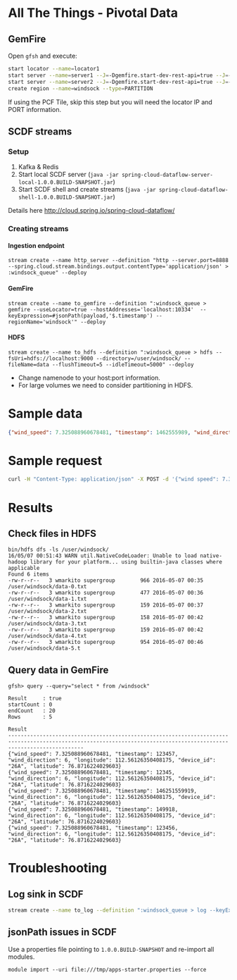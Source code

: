 # All The Things - Pivotal Data

## GemFire

Open `gfsh` and execute:

``` BASH
start locator --name=locator1
start server --name=server1 --J=-Dgemfire.start-dev-rest-api=true --J=-Dgemfire.http-service-port=8181 --server-port=0
start server --name=server2 --J=-Dgemfire.start-dev-rest-api=true --J=-Dgemfire.http-service-port=8282 --server-port=0
create region --name=windsock --type=PARTITION
```

If using the PCF Tile, skip this step but you will need the locator IP and PORT information.

## SCDF streams

### Setup

1. Kafka & Redis
1. Start local SCDF server
(`java -jar spring-cloud-dataflow-server-local-1.0.0.BUILD-SNAPSHOT.jar`)
1. Start SCDF shell and create streams (`java -jar spring-cloud-dataflow-shell-1.0.0.BUILD-SNAPSHOT.jar`)

Details here http://cloud.spring.io/spring-cloud-dataflow/

### Creating streams

#### Ingestion endpoint

```
stream create --name http_server --definition "http --server.port=8888 --spring.cloud.stream.bindings.output.contentType='application/json' > :windsock_queue" --deploy
```

#### GemFire

```
stream create --name to_gemfire --definition ":windsock_queue > gemfire --useLocator=true --hostAddresses='localhost:10334'  --keyExpression=#jsonPath(payload,'$.timestamp') --regionName='windsock'" --deploy
```

#### HDFS

```
stream create --name to_hdfs --definition ":windsock_queue > hdfs --fsUri=hdfs://localhost:9000 --directory=/user/windsock/ --fileName=data --flushTimeout=5 --idleTimeout=5000" --deploy
```

* Change namenode to your host:port information.
* For large volumes we need to consider partitioning in HDFS.  

# Sample data

``` JSON
{"wind_speed": 7.325088960678481, "timestamp": 1462555989, "wind_direction": 6, "longitude": 112.56126350408175, "device_id": "26A", "latitude": 76.8716224029603}'
```

# Sample request

``` BASH
curl -H "Content-Type: application/json" -X POST -d '{"wind speed": 7.325088960678481, "timestamp": 1462555989, "wind direction": 6, "longitude": 112.56126350408175, "device id": "26A", "latitude": 76.8716224029603}' http://localhost:8888
```

# Results

## Check files in HDFS 

```
bin/hdfs dfs -ls /user/windsock/
16/05/07 00:51:43 WARN util.NativeCodeLoader: Unable to load native-hadoop library for your platform... using builtin-java classes where applicable
Found 6 items
-rw-r--r--   3 wmarkito supergroup        966 2016-05-07 00:35 /user/windsock/data-0.txt
-rw-r--r--   3 wmarkito supergroup        477 2016-05-07 00:36 /user/windsock/data-1.txt
-rw-r--r--   3 wmarkito supergroup        159 2016-05-07 00:37 /user/windsock/data-2.txt
-rw-r--r--   3 wmarkito supergroup        158 2016-05-07 00:42 /user/windsock/data-3.txt
-rw-r--r--   3 wmarkito supergroup        159 2016-05-07 00:42 /user/windsock/data-4.txt
-rw-r--r--   3 wmarkito supergroup        954 2016-05-07 00:46 /user/windsock/data-5.t
```

## Query data in GemFire

```
gfsh> query --query="select * from /windsock"

Result     : true
startCount : 0
endCount   : 20
Rows       : 5

Result
--------------------------------------------------------------------------------------------------------------------------------------------------------------------
{"wind_speed": 7.325088960678481, "timestamp": 123457, "wind_direction": 6, "longitude": 112.56126350408175, "device_id": "26A", "latitude": 76.8716224029603}
{"wind_speed": 7.325088960678481, "timestamp": 12345, "wind_direction": 6, "longitude": 112.56126350408175, "device_id": "26A", "latitude": 76.8716224029603}
{"wind_speed": 7.325088960678481, "timestamp": 146251559919, "wind_direction": 6, "longitude": 112.56126350408175, "device_id": "26A", "latitude": 76.8716224029603}
{"wind_speed": 7.325088960678481, "timestamp": 149918, "wind_direction": 6, "longitude": 112.56126350408175, "device_id": "26A", "latitude": 76.8716224029603}
{"wind_speed": 7.325088960678481, "timestamp": 123456, "wind_direction": 6, "longitude": 112.56126350408175, "device_id": "26A", "latitude": 76.8716224029603}
```

# Troubleshooting

## Log sink in SCDF

``` BASH
stream create --name to_log --definition ":windsock_queue > log --keyExpression=#jsonPath(payload,'$.timestamp')" --deploy
```
## jsonPath issues in SCDF

Use a properties file pointing to `1.0.0.BUILD-SNAPSHOT` and re-import all modules.

`module import --uri file:///tmp/apps-starter.properties --force`
